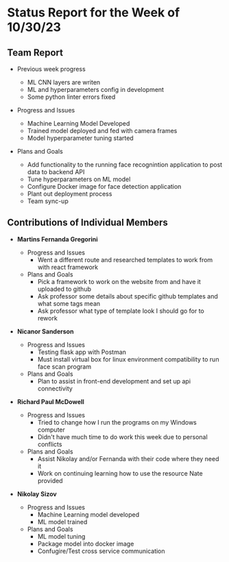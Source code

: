 # Status Report for the Week of 10/30/23

## Team Report

 - Previous week progress
   - ML CNN layers are writen
   - ML and hyperparameters config in development
   - Some python linter errors fixed

 - Progress and Issues
   - Machine Learning Model Developed
   - Trained model deployed and fed with camera frames
   - Model hyperparameter tuning started
  

 - Plans and Goals
   - Add functionality to the running face recognintion application to post data to backend API 
   - Tune hyperparameters on ML model
   - Configure Docker image for face detection application
   - Plant out deployment process
   - Team sync-up


## Contributions of Individual Members

 - **Martins Fernanda Gregorini**

   - Progress and Issues
     - Went a different route and researched templates to work from with react framework
   - Plans and Goals
     - Pick a framework to work on the website from and have it uploaded to github
     - Ask professor some details about specific github templates and what some tags mean
     - Ask professor what type of template look I should go for to rework
       
 - **Nicanor Sanderson**

   - Progress and Issues
     - Testing flask app with Postman
     - Must install virtual box for linux environment compatibility to run face scan program
   - Plans and Goals
     - Plan to assist in front-end development and set up api connectivity
     
 - **Richard Paul McDowell**

   - Progress and Issues
     - Tried to change how I run the programs on my Windows computer
     - Didn't have much time to do work this week due to personal conflicts
   - Plans and Goals
     - Assist Nikolay and/or Fernanda with their code where they need it
     - Work on continuing learning how to use the resource Nate provided

      

 - **Nikolay Sizov**

   - Progress and Issues
     - Machine Learning model developed
     - ML model trained
   - Plans and Goals
     - ML model tuning
     - Package model into docker image
     - Confugire/Test cross service communication 

